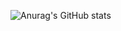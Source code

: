 ![Anurag's GitHub stats](https://github-readme-stats.vercel.app/api?username=Susnata-D&count_private=true)
